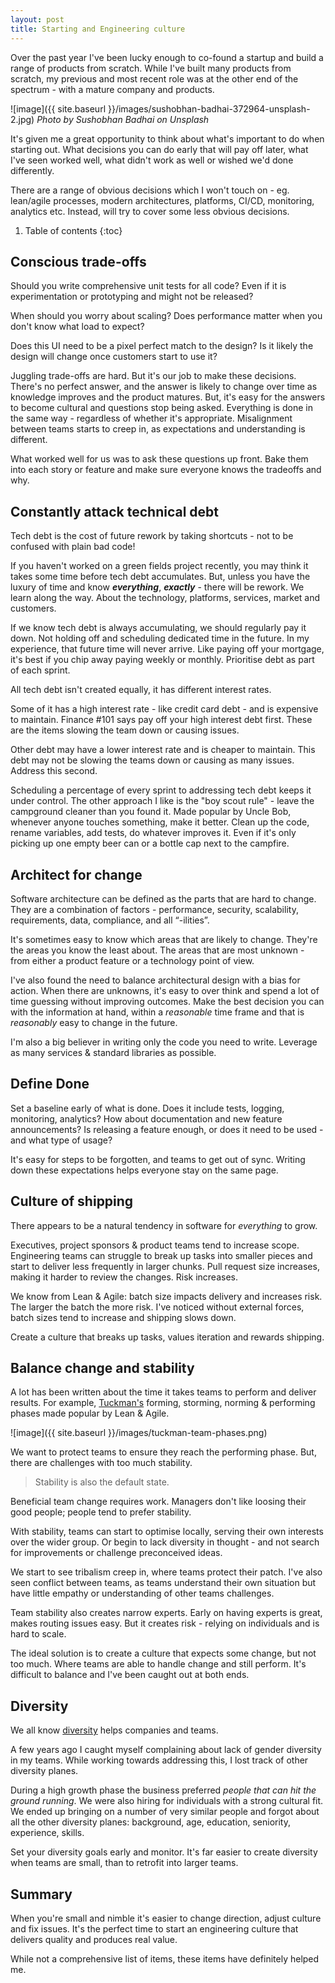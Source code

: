 ```yaml
---
layout: post
title: Starting and Engineering culture
---
```


Over the past year I've been lucky enough to co-found a startup and build a range of products from scratch. While I've built many products from scratch, my previous and most recent role was at the other end of the spectrum - with a mature company and products.

![image]({{ site.baseurl }}/images/sushobhan-badhai-372964-unsplash-2.jpg)
*Photo by Sushobhan Badhai on Unsplash*

It's given me a great opportunity to think about what's important to do when starting out. What decisions you can do early that will pay off later, what I've seen worked well, what didn't work as well or wished we'd done differently. 

There are a range of obvious decisions which I won't touch on - eg. lean/agile processes, modern architectures, platforms, CI/CD, monitoring, analytics etc. Instead, will try to cover some less obvious decisions.

1. Table of contents
{:toc}

## Conscious trade-offs

Should you write comprehensive unit tests for all code? Even if it is experimentation or prototyping and might not be released? 

When should you worry about scaling? Does performance matter when you don't know what load to expect?

Does this UI need to be a pixel perfect match to the design? Is it likely the design will change once customers start to use it?

Juggling trade-offs are hard. But it's our job to make these decisions. There's no perfect answer, and the answer is likely to change over time as knowledge improves and the product matures. But, it's easy for the answers to become cultural and questions stop being asked. Everything is done in the same way - regardless of whether it's appropriate. Misalignment between teams starts to creep in, as expectations and understanding is different.

What worked well for us was to ask these questions up front. Bake them into each story or feature and make sure everyone knows the tradeoffs and why.  

## Constantly attack technical debt

Tech debt is the cost of future rework by taking shortcuts - not to be confused with plain bad code!

If you haven't worked on a green fields project recently, you may think it takes some time before tech debt accumulates. But, unless you have the luxury of time and know ***everything***, ***exactly*** - there will be rework. We learn along the way. About the technology, platforms, services, market and customers. 

If we know tech debt is always accumulating, we should regularly pay it down. Not holding off and scheduling dedicated time in the future. In my experience, that future time will never arrive. Like paying off your mortgage, it's best if you chip away paying weekly or monthly. Prioritise debt as part of each sprint.

All tech debt isn't created equally, it has different interest rates. 

Some of it has a high interest rate - like credit card debt - and is expensive to maintain. Finance #101 says pay off your high interest debt first. These are the items slowing the team down or causing issues. 

 Other debt may have a lower interest rate and is cheaper to maintain. This debt may not be slowing the teams down or causing as many issues. Address this second. 

Scheduling a percentage of every sprint to addressing tech debt keeps it under control. The other approach I like is the "boy scout rule" - leave the campground cleaner than you found it. Made popular by Uncle Bob, whenever anyone touches something, make it better. Clean up the code, rename variables, add tests, do whatever improves it. Even if it's only picking up one empty beer can or a bottle cap next to the campfire.

## Architect for change

Software architecture can be defined as the parts that are hard to change. They are a combination of factors - performance, security, scalability, requirements, data, compliance, and all “-ilities”. 

It's sometimes easy to know which areas that are likely to change. They're the areas you know the least about. The areas that are most unknown - from either a product feature or a technology point of view. 

I've also found the need to balance architectural design with a bias for action. When there are unknowns, it's easy to over think and spend a lot of time guessing without improving outcomes. Make the best decision you can with the information at hand, within a *reasonable* time frame and that is *reasonably* easy to change in the future.

I'm also a big believer in writing only the code you need to write. Leverage as many services & standard libraries as possible.

## Define Done

Set a baseline early of what is done. Does it include tests, logging, monitoring, analytics? How about documentation and new feature announcements? Is releasing a feature enough, or does it need to be used - and what type of usage? 

It's easy for steps to be forgotten, and teams to get out of sync. Writing down these expectations helps everyone stay on the same page.

## Culture of shipping

There appears to be a natural tendency in software for *everything* to grow. 

Executives, project sponsors & product teams tend to increase scope. Engineering teams can struggle to break up tasks into smaller pieces and start to deliver less frequently in larger chunks. Pull request size increases, making it harder to review the changes. Risk increases.

We know from Lean & Agile: batch size impacts delivery and increases risk. The larger the batch the more risk. I've noticed without external forces, batch sizes tend to increase and shipping slows down.

Create a culture that breaks up tasks, values iteration and rewards shipping.

## Balance change and stability

A lot has been written about the time it takes teams to perform and deliver results. For example, [Tuckman's](https://en.wikipedia.org/wiki/Tuckman's_stages_of_group_development) forming, storming, norming & performing phases made popular by Lean & Agile.

![image]({{ site.baseurl }}/images/tuckman-team-phases.png)

We want to protect teams to ensure they reach the performing phase. But, there are challenges with too much stability. 

> Stability is also the default state. 

Beneficial team change requires work. Managers don't like loosing their good people; people tend to prefer stability.  

With stability, teams can start to optimise locally, serving their own interests over the wider group. Or begin to lack diversity in thought - and not search for improvements or challenge preconceived ideas. 

We start to see tribalism creep in, where teams protect their patch. I've also seen conflict between teams, as teams understand their own situation but have little empathy or understanding of other teams challenges. 

Team stability also creates narrow experts. Early on having experts is great, makes routing issues easy. But it creates risk - relying on individuals and is hard to scale.  

The ideal solution is to create a culture that expects some change, but not too much. Where teams are able to handle change and still perform. It's difficult to balance and I've been caught out at both ends. 

## Diversity

We all know [diversity](https://www.mckinsey.com/business-functions/organization/our-insights/why-diversity-matters) helps companies and teams. 

A few years ago I caught myself complaining about lack of gender diversity in my teams. While working towards addressing this, I lost track of other diversity planes. 

During a high growth phase the business preferred *people that can hit the ground running*. We were also hiring for individuals with a strong cultural fit. We ended up bringing on a number of very similar people and forgot about all the other diversity planes: background, age, education, seniority, experience, skills. 

Set your diversity goals early and monitor. It's far easier to create diversity when teams are small, than to retrofit into larger teams. 

## Summary

When you're small and nimble it's easier to change direction, adjust culture and fix issues. It's the perfect time to start an engineering culture that delivers quality and produces real value.

While not a comprehensive list of items, these items have definitely helped me.